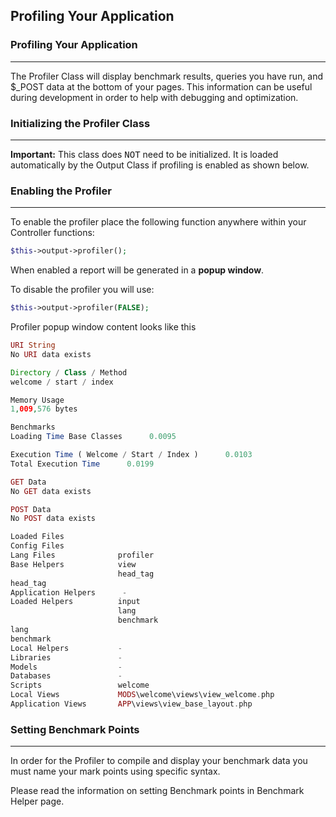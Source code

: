 ## Profiling Your Application<a name="profiling-your-application"></a>

### Profiling Your Application

------

The Profiler Class will display benchmark results, queries you have run, and $_POST data at the bottom of your pages. This information can be useful during development in order to help with debugging and optimization.

### Initializing the Profiler Class

------

**Important:**  This class does <kbd>NOT</kbd> need to be initialized. It is loaded automatically by the Output Class if profiling is enabled as shown below.

### Enabling the Profiler

------

To enable the profiler place the following function anywhere within your Controller functions:

```php
$this->output->profiler();
```

When enabled a report will be generated in a <b>popup window</b>.

To disable the profiler you will use:

```php
$this->output->profiler(FALSE);
```

Profiler popup window content looks like this

```php
URI String
No URI data exists

Directory / Class / Method
welcome / start / index

Memory Usage
1,009,576 bytes

Benchmarks
Loading Time Base Classes      0.0095

Execution Time ( Welcome / Start / Index )      0.0103
Total Execution Time      0.0199

GET Data
No GET data exists

POST Data
No POST data exists

Loaded Files
Config Files      
Lang Files              profiler
Base Helpers            view
                        head_tag
head_tag
Application Helpers      -
Loaded Helpers          input
                        lang
                        benchmark
lang
benchmark
Local Helpers           -
Libraries               -
Models                  -
Databases               -
Scripts                 welcome
Local Views             MODS\welcome\views\view_welcome.php
Application Views       APP\views\view_base_layout.php
```

### Setting Benchmark Points

------

In order for the Profiler to compile and display your benchmark data you must name your mark points using specific syntax.

Please read the information on setting Benchmark points in Benchmark Helper page.